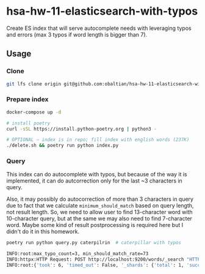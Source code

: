 # hsa-hw-11-elasticsearch-with-typos

Create ES index that will serve autocomplete needs with leveraging typos and errors (max 3 typos if word length is bigger than 7).

## Usage

### Clone

```sh
git lfs clone origin git@github.com:obaltian/hsa-hw-11-elasticsearch-with-typos.git
```

### Prepare index

```sh
docker-compose up -d

# install poetry
curl -sSL https://install.python-poetry.org | python3 -

# OPTIONAL – index is in repo; fill index with english words (237K)
./delete.sh && poetry run python index.py
```

### Query

This index can do autocomplete with typos, but because of the way it is implemented,
it can do autcorrection only for the last ~3 characters in query.

Also, it may possibly do autocorrection of more than 3 characters in query
due to fact that we calculate `minimum_should_match` based on query length, not result length.
So, we need to allow user to find 13-character word with 10-character query, but at the
same we may also need to find 7-character word. Maybe some kind of result postprocessing
is required here but I didn't do it in this homework.

```sh
poetry run python query.py caterpilrin  # caterpillar with typos

INFO:root:max_typo_count=3, min_should_match_rate=73
INFO:httpx:HTTP Request: POST http://localhost:9200/words/_search "HTTP/1.1 200 OK"
INFO:root:{'took': 6, 'timed_out': False, '_shards': {'total': 1, 'successful': 1, 'skipped': 0, 'failed': 0}, 'hits': {'total': {'value': 2, 'relation': 'eq'}, 'max_score': 56.557564, 'hits': [{'_index': 'words', '_type': '_doc', '_id': '31642', '_score': 56.557564, '_source': {'word_len': 11, 'word': 'caterpillar'}}, {'_index': 'words', '_type': '_doc', '_id': '31643', '_score': 52.321903, '_source': {'word_len': 13, 'word': 'caterpillared'}}]}}
```
